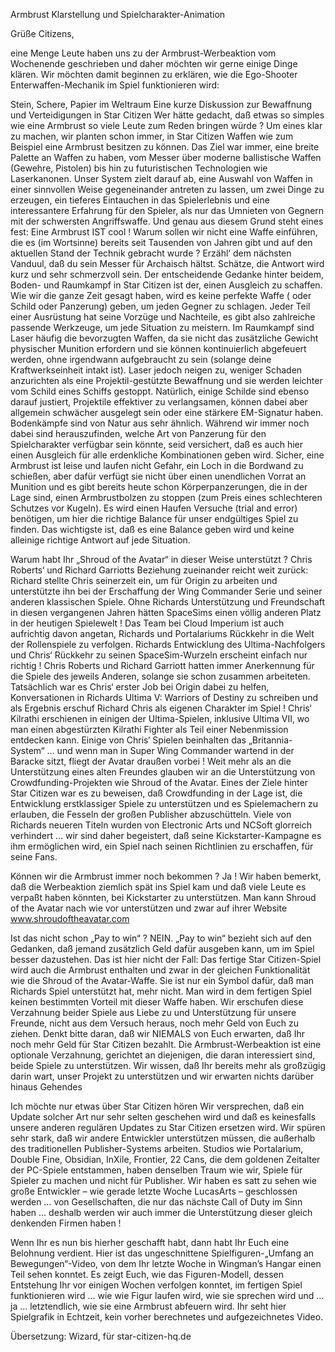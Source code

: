 Armbrust Klarstellung und Spielcharakter-Animation

Grüße Citizens,

eine Menge Leute haben uns zu der Armbrust-Werbeaktion vom Wochenende geschrieben und daher möchten wir gerne einige Dinge klären. Wir möchten damit beginnen zu erklären, wie die Ego-Shooter Enterwaffen-Mechanik im Spiel funktionieren wird:

Stein, Schere, Papier im Weltraum
Eine kurze Diskussion zur Bewaffnung und Verteidigungen in Star Citizen
Wer hätte gedacht, daß etwas so simples wie eine Armbrust so viele Leute zum Reden bringen würde ?
Um eines klar zu machen, wir planten schon immer, in Star Citizen Waffen wie zum Beispiel eine Armbrust besitzen zu können. Das Ziel war immer, eine breite Palette an Waffen zu haben, vom Messer über moderne ballistische Waffen (Gewehre, Pistolen) bis hin zu futuristischen Technologien wie Laserkanonen. Unser System zielt darauf ab, eine Auswahl von Waffen in einer sinnvollen Weise gegeneinander antreten zu lassen, um zwei Dinge zu erzeugen, ein tieferes Eintauchen in das Spielerlebnis und eine interessantere Erfahrung für den Spieler, als nur das Umnieten von Gegnern mit der schwersten Angriffswaffe. 
Und genau aus diesem Grund steht eines fest: Eine Armbrust IST cool !
Warum sollen wir nicht eine Waffe einführen, die es (im Wortsinne) bereits seit Tausenden von Jahren gibt und auf den aktuellen Stand der Technik gebracht wurde ? Erzähl‘ dem nächsten Vanduul, daß du sein Messer für Archaisch hältst. Schätze, die Antwort wird kurz und sehr schmerzvoll sein.
Der entscheidende Gedanke hinter beidem, Boden- und Raumkampf in Star Citizen ist der, einen Ausgleich zu schaffen. Wie wir die ganze Zeit gesagt haben, wird es keine perfekte Waffe ( oder Schild oder Panzerung) geben, um jeden Gegner zu schlagen. Jeder Teil einer Ausrüstung hat seine Vorzüge und Nachteile, es gibt also zahlreiche passende Werkzeuge, um jede Situation zu meistern.
Im Raumkampf sind Laser häufig die bevorzugten Waffen, da sie nicht das zusätzliche Gewicht physischer Munition erfordern und sie können kontinuierlich abgefeuert werden, ohne irgendwann aufgebraucht zu sein (solange deine Kraftwerkseinheit intakt ist). Laser jedoch neigen zu, weniger Schaden anzurichten als eine Projektil-gestützte Bewaffnung und sie werden leichter vom Schild  eines Schiffs gestoppt. Natürlich, einige Schilde sind ebenso darauf justiert, Projektile effektiver zu verlangsamen, können dabei aber allgemein schwächer ausgelegt sein oder eine stärkere EM-Signatur haben.
Bodenkämpfe sind von Natur aus sehr ähnlich. Während wir immer noch dabei sind herauszufinden, welche Art von Panzerung für den Spielcharakter verfügbar sein könnte, seid versichert, daß es auch hier einen Ausgleich für alle erdenkliche Kombinationen geben wird. Sicher, eine Armbrust ist leise und laufen nicht Gefahr, ein Loch in die Bordwand zu schießen, aber dafür verfügt sie nicht über einen unendlichen Vorrat an Munition und es gibt bereits heute schon Körperpanzerungen, die in der Lage sind, einen Armbrustbolzen zu stoppen (zum Preis eines schlechteren Schutzes vor Kugeln).
Es wird einen Haufen Versuche (trial and error) benötigen, um hier die richtige Balance für unser endgültiges Spiel zu finden. Das wichtigste ist, daß es eine Balance geben wird und keine alleinige richtige Antwort auf jede Situation.

Warum habt Ihr „Shroud of the Avatar“ in dieser Weise unterstützt ?
Chris Roberts‘ und Richard Garriotts Beziehung zueinander reicht weit zurück: Richard stellte Chris seinerzeit ein, um für Origin zu arbeiten und unterstützte ihn bei der Erschaffung der Wing Commander Serie und seiner anderen klassischen Spiele. Ohne Richards Unterstützung und Freundschaft in diesen vergangenen Jahren hätten SpaceSims einen völlig anderen Platz in der heutigen Spielewelt ! Das Team bei Cloud Imperium ist auch aufrichtig davon angetan, Richards und Portalariums Rückkehr in die Welt der Rollenspiele zu verfolgen. Richards Entwicklung des Ultima-Nachfolgers und Chris‘ Rückkehr zu seinen SpaceSim-Wurzeln erscheint einfach nur richtig !
Chris Roberts und Richard Garriott hatten immer Anerkennung für die Spiele des jeweils Anderen, solange sie schon zusammen arbeiteten. Tatsächlich war es Chris‘ erster Job bei Origin dabei zu helfen, Konversationen in Richards Ultima V: Warriors of Destiny zu schreiben und als Ergebnis erschuf Richard Chris als eigenen Charakter im Spiel ! Chris‘ Kilrathi erschienen in einigen der Ultima-Spielen, inklusive Ultima VII, wo man einen abgestürzten Kilrathi Fighter als Teil einer Nebenmission entdecken kann.
Einige von Chris‘ Spielen beinhalten das „Britannia-System“ … und wenn man in Super Wing Commander wartend in der Baracke sitzt, fliegt der Avatar draußen vorbei !
Weit mehr als an die Unterstützung eines alten Freundes glauben wir an die Unterstützung von Crowdfunding-Projekten wie Shroud of the Avatar. Eines der Ziele hinter Star Citizen war es zu beweisen, daß Crowdfunding in der Lage ist, die Entwicklung erstklassiger Spiele zu unterstützen und es Spielemachern zu erlauben, die Fesseln der großen Publisher abzuschütteln.
Viele von Richards neueren Titeln wurden von Electronic Arts und NCSoft glorreich verhindert … wir sind daher begeistert, daß seine Kickstarter-Kampagne es ihm ermöglichen wird, ein Spiel nach seinen Richtlinien zu erschaffen, für seine Fans.

Können wir die Armbrust immer noch bekommen ?
Ja ! Wir haben bemerkt, daß die Werbeaktion ziemlich spät ins Spiel kam und daß viele Leute es verpaßt haben könnten, bei Kickstarter zu unterstützen. Man kann Shroud of the Avatar nach wie vor unterstützen und zwar auf ihrer Website www.shroudoftheavatar.com

Ist das nicht schon „Pay to win“ ?
NEIN. „Pay to win“ bezieht sich auf den Gedanken, daß jemand zusätzlich Geld dafür ausgeben kann, um im Spiel besser dazustehen. Das ist hier nicht der Fall: Das fertige Star Citizen-Spiel wird auch die Armbrust enthalten und zwar in der gleichen Funktionalität wie die Shroud of the Avatar-Waffe. Sie ist nur ein Symbol dafür, daß man Richards Spiel unterstützt hat, mehr nicht. Man wird in dem fertigen Spiel keinen bestimmten Vorteil mit dieser Waffe haben.
Wir erschufen diese Verzahnung beider Spiele aus Liebe zu und Unterstützung für unsere Freunde, nicht aus dem Versuch heraus, noch mehr Geld von Euch zu ziehen. Denkt bitte daran, daß wir NIEMALS von Euch erwarten, daß Ihr noch mehr Geld für Star Citizen bezahlt. Die Armbrust-Werbeaktion ist eine optionale Verzahnung, gerichtet an diejenigen, die daran interessiert sind, beide Spiele zu unterstützen. Wir wissen, daß Ihr bereits mehr als großzügig darin wart, unser Projekt zu unterstützen und wir erwarten nichts darüber hinaus Gehendes

Ich möchte nur etwas über Star Citizen hören
Wir versprechen, daß ein Update solcher Art nur sehr selten geschehen wird und daß es keinesfalls unsere anderen regulären Updates zu Star Citizen ersetzen wird. Wir spüren sehr stark, daß wir andere Entwickler unterstützen müssen, die außerhalb des traditionellen Publisher-Systems arbeiten. Studios wie Portalarium, Double Fine, Obsidian, InXile, Frontier, 22 Cans, die dem goldenen Zeitalter der PC-Spiele entstammen, haben denselben Traum wie wir, Spiele für Spieler zu machen und nicht für Publisher. Wir haben es satt zu sehen wie große Entwickler – wie gerade letzte Woche LucasArts – geschlossen werden … von Gesellschaften, die nur das nächste Call of Duty im Sinn haben … deshalb werden wir auch immer die Unterstützung dieser gleich denkenden Firmen haben !

Wenn Ihr es nun bis hierher geschafft habt, dann habt Ihr Euch eine Belohnung verdient. Hier ist das ungeschnittene Spielfiguren-„Umfang an Bewegungen“-Video, von dem Ihr letzte Woche in Wingman’s Hangar einen Teil sehen konntet. Es zeigt Euch, wie das Figuren-Modell, dessen Entstehung Ihr vor einigen Wochen verfolgen konntet, im fertigen Spiel funktionieren wird … wie wie Figur laufen wird, wie sie sprechen wird und … ja … letztendlich, wie sie eine Armbrust abfeuern wird.
Ihr seht hier Spielgrafik in Echtzeit, kein vorher berechnetes und aufgezeichnetes Video.


Übersetzung: Wizard, für star-citizen-hq.de
